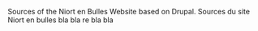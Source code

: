 Sources of the Niort en Bulles Website based on Drupal.
Sources du site Niort en bulles
bla bla
re bla bla

